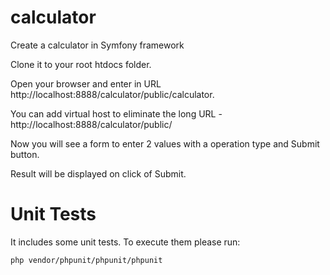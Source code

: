 # calculator
Create a calculator in Symfony framework

Clone it to your root htdocs folder.

Open your browser and enter in URL http://localhost:8888/calculator/public/calculator. 

You can add virtual host to eliminate the long URL - http://localhost:8888/calculator/public/

Now you will see a form to enter 2 values with a operation type and Submit button. 

Result will be displayed on click of Submit.


# Unit Tests
It includes some unit tests. To execute them please run:
```shell
php vendor/phpunit/phpunit/phpunit
```
